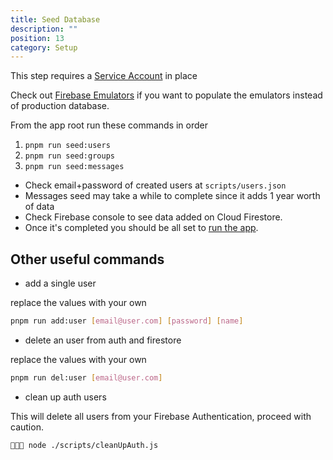 ```yaml
---
title: Seed Database
description: ""
position: 13
category: Setup
---
```


<alert>

This step requires a [Service Account](/setup/firebase-add-service-account) in place

</alert>

<alert>

Check out [Firebase Emulators](/setup/firebase-emulators) if you want to populate the emulators instead of production database.

</alert>

From the app root run these commands in order

1. `pnpm run seed:users`
2. `pnpm run seed:groups`
3. `pnpm run seed:messages`

- Check email+password of created users at `scripts/users.json`
- Messages seed may take a while to complete since it adds 1 year worth of data
- Check Firebase console to see data added on Cloud Firestore.
- Once it's completed you should be all set to [run the app](/setup/app-run).

## Other useful commands

- add a single user

replace the values with your own

```sh
pnpm run add:user [email@user.com] [password] [name]

```

- delete an user from auth and firestore

replace the values with your own

```sh
pnpm run del:user [email@user.com]
```

- clean up auth users

<alert type="warning">
This will delete all users from your Firebase Authentication, proceed with caution.
</alert>

```sh
🚨🚨🚨 node ./scripts/cleanUpAuth.js
```
